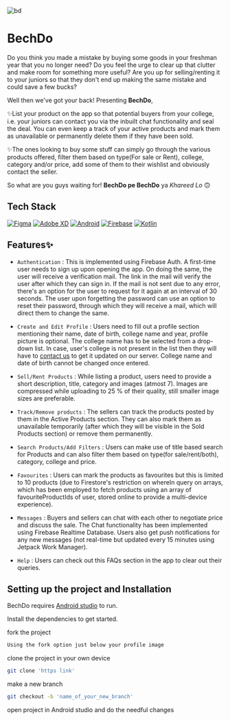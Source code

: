 ![bd](https://user-images.githubusercontent.com/57208352/149821063-97bfb91c-3d83-4804-9a85-7b1c76ea1167.png)
# BechDo
Do you think you made a mistake by buying some goods in your freshman year that you no longer need? Do you feel the urge to clear up that clutter and make room for something more useful? Are you up for selling/renting it to your juniors so that they don't end up making the same mistake and could save a few bucks?

Well then we've got your back! Presenting **BechDo**,

✨List your product on the app so that potential buyers from your college, i.e. your juniors can contact you via the inbuilt chat functionality and seal the deal. You can even keep a track of your active products and mark them as unavailable or permanently delete them if they have been sold.

✨The ones looking to buy some stuff can simply go through the various products offered, filter them based on type(For sale or Rent), college, category and/or price, add some of them to their wishlist and obviously contact the seller.

So what are you guys waiting for! **BechDo pe BechDo** ya _Khareed Lo_ 🙃


## Tech Stack

[![Figma](https://img.shields.io/badge/Figma-F24E1E?style=for-the-badge&logo=figma&logoColor=white)](https://www.figma.com/) [![Adobe XD](https://img.shields.io/badge/Adobe%20XD-FF61F6?style=for-the-badge&logo=Adobe%20XD&logoColor=white)](https://www.adobe.com/products/xd.html?sdid=12B9F15S&mv=Search&ef_id=CjwKCAjwwqaGBhBKEiwAMk-FtLdh_6WSOFgrFUSXMn7OV-3yYdf47-XcDa2PbqiybAFRYmLx7eRYsRoCkDcQAvD_BwE:G:s&s_kwcid=AL!3085!3!526748867264!b!!g!!experience%20design%20adobe!1641846445!65452677271) [![Android](https://img.shields.io/badge/Android-3DDC84?style=for-the-badge&logo=android&logoColor=white)](https://developer.android.com/) [![Firebase](https://img.shields.io/badge/firebase-ffca28?style=for-the-badge&logo=firebase&logoColor=black)](https://firebase.google.com/) [![Kotlin](https://img.shields.io/badge/Kotlin-0095D5?&style=for-the-badge&logo=kotlin&logoColor=white)](https://kotlinlang.org/) 

## Features✨

- `Authentication` : This is implemented using Firebase Auth. A first-time user needs to sign up upon opening the app. On doing the same, the user will receive a verification mail. The link in the mail will verify the user after which they can sign in. If the mail is not sent due to any error, there's an option for the user to request for it again at an interval of 30 seconds. The user upon forgetting the password can use an option to reset their password, through which they will receive a mail, which will direct them to change the same. 

- `Create and Edit Profile` : Users need to fill out a profile section mentioning their name, date of birth, college name and year, profile picture is optional. The college name has to be selected from a drop-down list. In case, user's college is not present in the list then they will have to <a href="mailto:bechdoofficial@gmail.com" >contact us<a> to get it updated on our server. College name and date of birth cannot be changed once entered. 
  
- `Sell/Rent Products` : While listing a product, users need to provide a short description, title, category and images (atmost 7). Images are compressed while uploading to 25 % of their quality, still smaller image sizes are preferable.
  
- `Track/Remove products` : The sellers can track the products posted by them in the Active Products section. They can also mark them as unavailable temporarily (after which they will be visible in the Sold Products section) or remove them permanently.
  
- `Search Products/Add Filters` : Users can make use of title based search for Products and can also filter them based on type(for sale/rent/both), category, college and price.
	
- `Favourites` : Users can mark the products as favourites but this is limited to 10 products (due to Firestore's restriction on whereIn query on arrays, which has been employed to fetch products using an array of favouriteProductIds of user, stored online to provide a multi-device experience).
  
- `Messages` : Buyers and sellers can chat with each other to negotiate price and discuss the sale. The Chat functionality has been implemented using Firebase Realtime Database. Users also get push notifications for any new messages (not real-time but updated every 15 minutes using Jetpack Work Manager).
  
- `Help` :  Users can check out this FAQs section in the app to clear out their queries.  


## Setting up the project and Installation

BechDo requires [Android studio](https://developer.android.com/studio) to run.

Install the dependencies to get started.

fork the project
```sh
Using the fork option just below your profile image
```
clone the project in your own device
```sh 
git clone 'https link'
```
make a new branch
```sh
git checkout -b 'name_of_your_new_branch' 
```
open project in Android studio and do the needful changes



